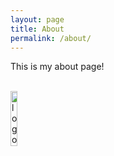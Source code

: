 ```yaml
---
layout: page
title: About
permalink: /about/
---
```


This is my about page!


<br>
<div>
    <a href="https://www.hungovercoders.com">
        <img src="{{ site.baseurl }}/assets/site/logo3.ico" alt="logo" display="block" margin-left="auto" margin-right="auto" auto width="15%"/>
    </a>
</div>
